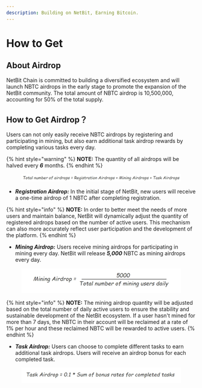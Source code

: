 ```yaml
---
description: Building on NetBit, Earning Bitcoin.
---
```


# How to Get

## About Airdrop

NetBit Chain is committed to building a diversified ecosystem and will launch NBTC airdrops in the early stage to promote the expansion of the NetBit community. The total amount of NBTC airdrop is 10,500,000, accounting for 50% of the total supply.

## How to Get Airdrop？

Users can not only easily receive NBTC airdrops by registering and participating in mining, but also earn additional task airdrop rewards by completing various tasks every day.&#x20;

{% hint style="warning" %}
**NOTE:** The quantity of all airdrops will be halved every _**6**_ months.
{% endhint %}

<figure><img src="../.gitbook/assets/total airdrop.png" alt=""><figcaption></figcaption></figure>

* _**Registration Airdrop:**_ In the initial stage of NetBit, new users will receive a one-time airdrop of 1 NBTC after completing registration.

{% hint style="info" %}
**NOTE:** In order to better meet the needs of more users and maintain balance, NetBit will dynamically adjust the quantity of registered airdrops based on the number of active users. This mechanism can also more accurately reflect user participation and the development of the platform.
{% endhint %}

* _**Mining Airdrop:**_ Users receive mining airdrops for participating in mining every day. NetBit will release _**5,000**_ NBTC as mining airdrops every day.

<figure><img src="../.gitbook/assets/mining airdrop.png" alt="" width="520"><figcaption></figcaption></figure>

{% hint style="info" %}
**NOTE:** The mining airdrop quantity will be adjusted based on the total number of daily active users to ensure the stability and sustainable development of the NetBit ecosystem. If a user hasn't mined for more than 7 days, the NBTC in their account will be reclaimed at a rate of 1% per hour and these reclaimed NBTC will be rewarded to active users.
{% endhint %}

* _**Task Airdrop:**_ Users can choose to complete different tasks to earn additional task airdrops. Users will receive an airdrop bonus for each completed task.

<figure><img src="../.gitbook/assets/task airdrop.png" alt="" width="551"><figcaption></figcaption></figure>
